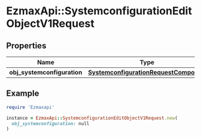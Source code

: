 # EzmaxApi::SystemconfigurationEditObjectV1Request

## Properties

| Name | Type | Description | Notes |
| ---- | ---- | ----------- | ----- |
| **obj_systemconfiguration** | [**SystemconfigurationRequestCompound**](SystemconfigurationRequestCompound.md) |  |  |

## Example

```ruby
require 'Ezmaxapi'

instance = EzmaxApi::SystemconfigurationEditObjectV1Request.new(
  obj_systemconfiguration: null
)
```

